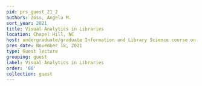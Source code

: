 ```yaml
---
pid: prs_guest_21_2
authors: Zoss, Angela M.
sort_year: 2021
title: Visual Analytics in Libraries
location: Chapel Hill, NC
host: undergraduate/graduate Information and Library Science course on Visual Analytics
pres_date: November 18, 2021
type: Guest lecture
grouping: guest
label: Visual Analytics in Libraries
order: '00'
collection: guest
---
```

